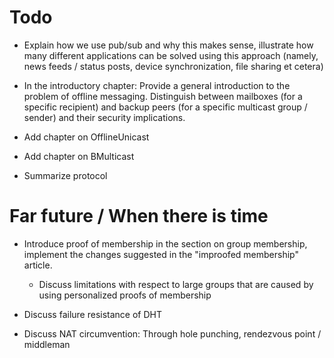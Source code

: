 Todo
====

- Explain how we use pub/sub and why this makes sense, illustrate how
  many different applications can be solved using this approach (namely,
  news feeds / status posts, device synchronization, file sharing et
  cetera)

- In the introductory chapter: Provide a general introduction to the
  problem of offline messaging. Distinguish between mailboxes (for a
  specific recipient) and backup peers (for a specific multicast group /
  sender) and their security implications.

- Add chapter on OfflineUnicast

- Add chapter on BMulticast

- Summarize protocol


Far future / When there is time
===============================

- Introduce proof of membership in the section on group membership,
  implement the changes suggested in the "improofed membership" article.
  - Discuss limitations with respect to large groups that are caused by
    using personalized proofs of membership

- Discuss failure resistance of DHT

- Discuss NAT circumvention: Through hole punching, rendezvous point /
  middleman


